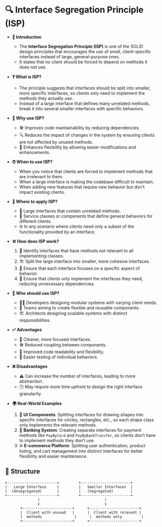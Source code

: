 # 🔍 Interface Segregation Principle (ISP)

- **🔎 Introduction**
    - The **Interface Segregation Principle (ISP)** is one of the SOLID design principles that encourages the use of small, client-specific interfaces instead of large, general-purpose ones.
    - It states that no client should be forced to depend on methods it does not use.

- **❓ What is ISP?**
    - The principle suggests that interfaces should be split into smaller, more specific interfaces, so clients only need to implement the methods they actually use.
    - Instead of a large interface that defines many unrelated methods, break it into several smaller interfaces with specific behaviors.

- **🤔 Why use ISP?**
    - 🛠️ Improves code maintainability by reducing dependencies.
    - 🔍 Reduces the impact of changes in the system by ensuring clients are not affected by unused methods.
    - 🔄 Enhances flexibility by allowing easier modifications and enhancements.

- **⏰ When to use ISP?**
    - When you notice that clients are forced to implement methods that are irrelevant to them.
    - When a large interface is making the codebase difficult to maintain.
    - When adding new features that require new behavior but don't impact existing clients.

- **📍 Where to apply ISP?**
    - 🧩 Large interfaces that contain unrelated methods.
    - 📱 Service classes or components that define general behaviors for different clients.
    - 🌐 In any scenario where clients need only a subset of the functionality provided by an interface.

- **⚙️ How does ISP work?**
    1. 🔄 Identify interfaces that have methods not relevant to all implementing classes.
    2. 🏗️ Split the large interface into smaller, more cohesive interfaces.
    3. 🧩 Ensure that each interface focuses on a specific aspect of behavior.
    4. 🔗 Ensure that clients only implement the interfaces they need, reducing unnecessary dependencies.

- **👥 Who should use ISP?**
    - 🧑‍💻 Developers designing modular systems with varying client needs.
    - 🔧 Teams aiming to create flexible and reusable components.
    - 🏗️ Architects designing scalable systems with distinct responsibilities.

- **✅ Advantages**
    - 🧹 Cleaner, more focused interfaces.
    - 🛠️ Reduced coupling between components.
    - 🔗 Improved code readability and flexibility.
    - 🔄 Easier testing of individual behaviors.

- **❌ Disadvantages**
    - ⚠️ Can increase the number of interfaces, leading to more abstraction.
    - 🕒 May require more time upfront to design the right interface granularity.

- **🌍 Real-World Examples**
    1. 📱 **UI Components**: Splitting interfaces for drawing shapes into specific interfaces for circles, rectangles, etc., so each shape class only implements the relevant methods.
    2. 🏦 **Banking System**: Creating separate interfaces for payment methods like `PayByCard` and `PayByBankTransfer`, so clients don’t have to implement methods they don’t use.
    3. 🌐 **E-commerce Platform**: Splitting user authentication, product listing, and cart management into distinct interfaces for better flexibility and easier maintenance.

## 🌟 Structure

```plaintext
+-----------------------+         +-----------------------+
|   Large Interface     |         |   Smaller Interfaces  |
|  (Unsegregated)       |         |   (Segregated)        |
+-----------------------+         +-----------------------+
               |                              |
               v                              v
       +-----------------------+      +-----------------------+
       |  Client with unused   |      |  Client with relevant |
       |  methods               |      |  methods only         |
       +-----------------------+      +-----------------------+
